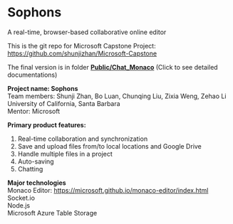# Sophons

A real-time, browser-based collaborative online editor

This is the git repo for Microsoft Capstone Project: 
https://github.com/shunjizhan/Microsoft-Capstone

The final version is in folder [**Public/Chat_Monaco**](https://github.com/shunjizhan/Microsoft-Capstone/tree/master/Public/Chat_Monaco) (Click to see detailed documentations)

**Project name: Sophons**<br/>
Team members: Shunji Zhan, Bo Luan, Chunqing Liu, Zixia Weng, Zehao Li<br/>
University of California, Santa Barbara<br/>
Mentor: Microsoft

**Primary product features:**<br/>
1. Real-time collaboration and synchronization<br/>
2. Save and upload files from/to local locations and Google Drive<br/>
3. Handle multiple files in a project<br/>
4. Auto-saving<br/>
5. Chatting<br/>

**Major technologies**<br/>
Monaco Editor: https://microsoft.github.io/monaco-editor/index.html <br/>
Socket.io <br/>
Node.js <br/>
Microsoft Azure Table Storage
